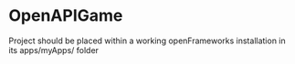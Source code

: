 # OpenAPIGame

Project should be placed within a working openFrameworks installation in its apps/myApps/ folder
